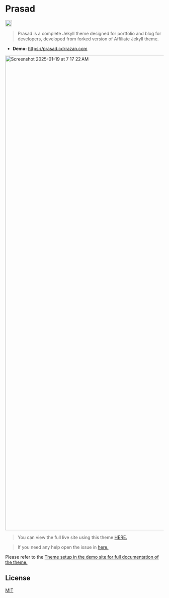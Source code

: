 # Prasad 
<a href="https://jekyll-themes.com">
    <img src="https://img.shields.io/badge/featured%20on-JT-red.svg" height="20" alt="Jekyll Themes Shield" >
</a>

> Prasad is a complete Jekyll theme designed for portfolio and blog for developers,  developed from forked version of Affiliate Jekyll theme.

- **Demo:** https://prasad.cdrrazan.com

<img width="1506" alt="Screenshot 2025-01-19 at 7 17 22 AM" src="https://github.com/user-attachments/assets/0c451ae6-6821-4e3d-b09b-57912e1124eb" />

>You can view the full live site using this theme <a href="https://cdrrazan.com" target="_blank">
>HERE.</a> <br>

>If you need any help open the issue in <a href="https://github.com/cdrrazan/prasad/issues/new"
>target="_blank"> here.</a>

Please refer to the [Theme setup in the demo site for full documentation of the theme.](https://prasad.cdrrazan.com/theme-setup)

## License

[MIT](LICENSE.txt)
